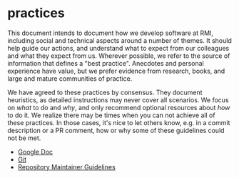 # practices

This document intends to document how we develop software at RMI, including
social and technical aspects around a number of themes. It should help guide
our actions,  and understand what to expect from our colleagues and what they
expect from us.  Wherever possible, we refer to the source of information
that defines a "best practice". Anecdotes and personal experience have
value, but we prefer evidence from research, books, and large and mature
communities of practice.

We have agreed to these practices by consensus. They document heuristics, as
detailed instructions may never cover all scenarios. We focus on _what_ to do
and _why_, and only recommend optional resources about _how_ to do it.
We realize there may be times when you can not achieve all of these practices.
In those cases, it's nice to let others know, e.g. in a commit description or a
PR comment, how or why some of these guidelines could not be met.

* [Google Doc](https://bit.ly/2dii-practices)
* [Git](git.md)
* [Repository Maintainer Guidelines](maintainer.md)
